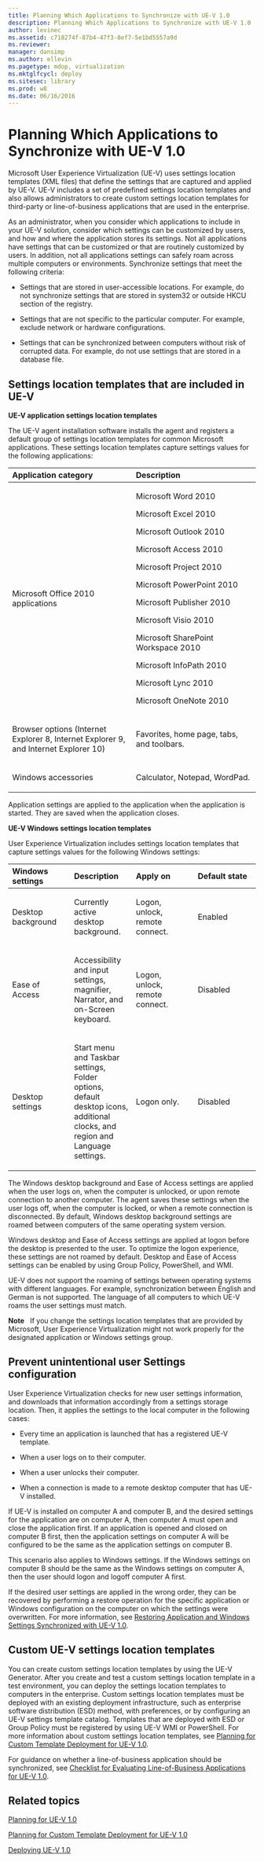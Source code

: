 ```yaml
---
title: Planning Which Applications to Synchronize with UE-V 1.0
description: Planning Which Applications to Synchronize with UE-V 1.0
author: levinec
ms.assetid: c718274f-87b4-47f3-8ef7-5e1bd5557a9d
ms.reviewer: 
manager: dansimp
ms.author: ellevin
ms.pagetype: mdop, virtualization
ms.mktglfcycl: deploy
ms.sitesec: library
ms.prod: w8
ms.date: 06/16/2016
---
```



# Planning Which Applications to Synchronize with UE-V 1.0


Microsoft User Experience Virtualization (UE-V) uses settings location templates (XML files) that define the settings that are captured and applied by UE-V. UE-V includes a set of predefined settings location templates and also allows administrators to create custom settings location templates for third-party or line-of-business applications that are used in the enterprise.

As an administrator, when you consider which applications to include in your UE-V solution, consider which settings can be customized by users, and how and where the application stores its settings. Not all applications have settings that can be customized or that are routinely customized by users. In addition, not all applications settings can safely roam across multiple computers or environments. Synchronize settings that meet the following criteria:

-   Settings that are stored in user-accessible locations. For example, do not synchronize settings that are stored in system32 or outside HKCU section of the registry.

-   Settings that are not specific to the particular computer. For example, exclude network or hardware configurations.

-   Settings that can be synchronized between computers without risk of corrupted data. For example, do not use settings that are stored in a database file.

## Settings location templates that are included in UE-V


**UE-V application settings location templates**

The UE-V agent installation software installs the agent and registers a default group of settings location templates for common Microsoft applications. These settings location templates capture settings values for the following applications:

<table>
<colgroup>
<col width="50%" />
<col width="50%" />
</colgroup>
<thead>
<tr class="header">
<th align="left"><strong>Application category</strong></th>
<th align="left"><strong>Description</strong></th>
</tr>
</thead>
<tbody>
<tr class="odd">
<td align="left"><p>Microsoft Office 2010 applications</p></td>
<td align="left"><p>Microsoft Word 2010</p>
<p>Microsoft Excel 2010</p>
<p>Microsoft Outlook 2010</p>
<p>Microsoft Access 2010</p>
<p>Microsoft Project 2010</p>
<p>Microsoft PowerPoint 2010</p>
<p>Microsoft Publisher 2010</p>
<p>Microsoft Visio 2010</p>
<p>Microsoft SharePoint Workspace 2010</p>
<p>Microsoft InfoPath 2010</p>
<p>Microsoft Lync 2010</p>
<p>Microsoft OneNote 2010</p></td>
</tr>
<tr class="even">
<td align="left"><p>Browser options (Internet Explorer 8, Internet Explorer 9, and Internet Explorer 10)</p></td>
<td align="left"><p>Favorites, home page, tabs, and toolbars.</p></td>
</tr>
<tr class="odd">
<td align="left"><p>Windows accessories</p></td>
<td align="left"><p>Calculator, Notepad, WordPad.</p></td>
</tr>
</tbody>
</table>

 

Application settings are applied to the application when the application is started. They are saved when the application closes.

**UE-V Windows settings location templates**

User Experience Virtualization includes settings location templates that capture settings values for the following Windows settings:

<table>
<colgroup>
<col width="25%" />
<col width="25%" />
<col width="25%" />
<col width="25%" />
</colgroup>
<thead>
<tr class="header">
<th align="left">Windows settings</th>
<th align="left">Description</th>
<th align="left">Apply on</th>
<th align="left">Default state</th>
</tr>
</thead>
<tbody>
<tr class="odd">
<td align="left"><p>Desktop background</p></td>
<td align="left"><p>Currently active desktop background.</p></td>
<td align="left"><p>Logon, unlock, remote connect.</p></td>
<td align="left"><p>Enabled</p></td>
</tr>
<tr class="even">
<td align="left"><p>Ease of Access</p></td>
<td align="left"><p>Accessibility and input settings, magnifier, Narrator, and on-Screen keyboard.</p></td>
<td align="left"><p>Logon, unlock, remote connect.</p></td>
<td align="left"><p>Disabled</p></td>
</tr>
<tr class="odd">
<td align="left"><p>Desktop settings</p></td>
<td align="left"><p>Start menu and Taskbar settings, Folder options, default desktop icons, additional clocks, and region and Language settings.</p></td>
<td align="left"><p>Logon only.</p></td>
<td align="left"><p>Disabled</p></td>
</tr>
</tbody>
</table>

 

The Windows desktop background and Ease of Access settings are applied when the user logs on, when the computer is unlocked, or upon remote connection to another computer. The agent saves these settings when the user logs off, when the computer is locked, or when a remote connection is disconnected. By default, Windows desktop background settings are roamed between computers of the same operating system version.

Windows desktop and Ease of Access settings are applied at logon before the desktop is presented to the user. To optimize the logon experience, these settings are not roamed by default. Desktop and Ease of Access settings can be enabled by using Group Policy, PowerShell, and WMI.

UE-V does not support the roaming of settings between operating systems with different languages. For example, synchronization between English and German is not supported. The language of all computers to which UE-V roams the user settings must match.

**Note**  
If you change the settings location templates that are provided by Microsoft, User Experience Virtualization might not work properly for the designated application or Windows settings group.

 

## <a href="" id="prevent-unintentional-user-settings-configuration-"></a>Prevent unintentional user Settings configuration


User Experience Virtualization checks for new user settings information, and downloads that information accordingly from a settings storage location. Then, it applies the settings to the local computer in the following cases:

-   Every time an application is launched that has a registered UE-V template.

-   When a user logs on to their computer.

-   When a user unlocks their computer.

-   When a connection is made to a remote desktop computer that has UE-V installed.

If UE-V is installed on computer A and computer B, and the desired settings for the application are on computer A, then computer A must open and close the application first. If an application is opened and closed on computer B first, then the application settings on computer A will be configured to be the same as the application settings on computer B.

This scenario also applies to Windows settings. If the Windows settings on computer B should be the same as the Windows settings on computer A, then the user should logon and logoff computer A first.

If the desired user settings are applied in the wrong order, they can be recovered by performing a restore operation for the specific application or Windows configuration on the computer on which the settings were overwritten. For more information, see [Restoring Application and Windows Settings Synchronized with UE-V 1.0](restoring-application-and-windows-settings-synchronized-with-ue-v-10.md).

## Custom UE-V settings location templates


You can create custom settings location templates by using the UE-V Generator. After you create and test a custom settings location template in a test environment, you can deploy the settings location templates to computers in the enterprise. Custom settings location templates must be deployed with an existing deployment infrastructure, such as enterprise software distribution (ESD) method, with preferences, or by configuring an UE-V settings template catalog. Templates that are deployed with ESD or Group Policy must be registered by using UE-V WMI or PowerShell. For more information about custom settings location templates, see [Planning for Custom Template Deployment for UE-V 1.0](planning-for-custom-template-deployment-for-ue-v-10.md).

For guidance on whether a line-of-business application should be synchronized, see [Checklist for Evaluating Line-of-Business Applications for UE-V 1.0](checklist-for-evaluating-line-of-business-applications-for-ue-v-10.md).

## Related topics


[Planning for UE-V 1.0](planning-for-ue-v-10.md)

[Planning for Custom Template Deployment for UE-V 1.0](planning-for-custom-template-deployment-for-ue-v-10.md)

[Deploying UE-V 1.0](deploying-ue-v-10.md)

 

 






